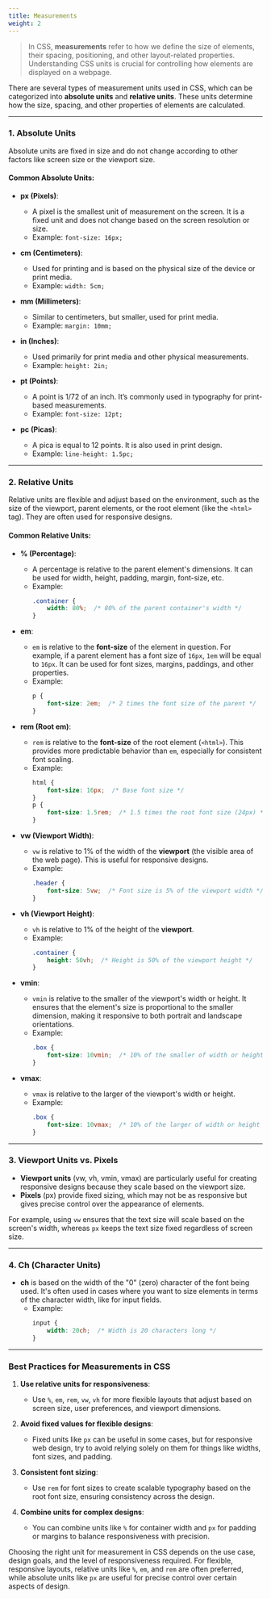 ```yaml
---
title: Measurements
weight: 2
--- 
```


> In CSS, **measurements** refer to how we define the size of elements, their spacing, positioning, and other layout-related properties. Understanding CSS units is crucial for controlling how elements are displayed on a webpage.

There are several types of measurement units used in CSS, which can be categorized into **absolute units** and **relative units**. These units determine how the size, spacing, and other properties of elements are calculated.

---

### **1. Absolute Units**

Absolute units are fixed in size and do not change according to other factors like screen size or the viewport size.

#### Common Absolute Units:
- **px (Pixels)**:  
  - A pixel is the smallest unit of measurement on the screen. It is a fixed unit and does not change based on the screen resolution or size.
  - Example: `font-size: 16px;`

- **cm (Centimeters)**:  
  - Used for printing and is based on the physical size of the device or print media.
  - Example: `width: 5cm;`

- **mm (Millimeters)**:  
  - Similar to centimeters, but smaller, used for print media.
  - Example: `margin: 10mm;`

- **in (Inches)**:  
  - Used primarily for print media and other physical measurements.
  - Example: `height: 2in;`

- **pt (Points)**:  
  - A point is 1/72 of an inch. It’s commonly used in typography for print-based measurements.
  - Example: `font-size: 12pt;`

- **pc (Picas)**:  
  - A pica is equal to 12 points. It is also used in print design.
  - Example: `line-height: 1.5pc;`

---

### **2. Relative Units**

Relative units are flexible and adjust based on the environment, such as the size of the viewport, parent elements, or the root element (like the `<html>` tag). They are often used for responsive designs.

#### Common Relative Units:
- **% (Percentage)**:  
  - A percentage is relative to the parent element's dimensions. It can be used for width, height, padding, margin, font-size, etc.
  - Example:  
    ```css
    .container {
        width: 80%;  /* 80% of the parent container's width */
    }
    ```

- **em**:  
  - `em` is relative to the **font-size** of the element in question. For example, if a parent element has a font size of `16px`, `1em` will be equal to `16px`. It can be used for font sizes, margins, paddings, and other properties.
  - Example:
    ```css
    p {
        font-size: 2em;  /* 2 times the font size of the parent */
    }
    ```

- **rem (Root em)**:  
  - `rem` is relative to the **font-size** of the root element (`<html>`). This provides more predictable behavior than `em`, especially for consistent font scaling.
  - Example:
    ```css
    html {
        font-size: 16px;  /* Base font size */
    }
    p {
        font-size: 1.5rem;  /* 1.5 times the root font size (24px) */
    }
    ```

- **vw (Viewport Width)**:  
  - `vw` is relative to 1% of the width of the **viewport** (the visible area of the web page). This is useful for responsive designs.
  - Example:
    ```css
    .header {
        font-size: 5vw;  /* Font size is 5% of the viewport width */
    }
    ```

- **vh (Viewport Height)**:  
  - `vh` is relative to 1% of the height of the **viewport**.
  - Example:
    ```css
    .container {
        height: 50vh;  /* Height is 50% of the viewport height */
    }
    ```

- **vmin**:  
  - `vmin` is relative to the smaller of the viewport's width or height. It ensures that the element's size is proportional to the smaller dimension, making it responsive to both portrait and landscape orientations.
  - Example:
    ```css
    .box {
        font-size: 10vmin;  /* 10% of the smaller of width or height */
    }
    ```

- **vmax**:  
  - `vmax` is relative to the larger of the viewport's width or height.
  - Example:
    ```css
    .box {
        font-size: 10vmax;  /* 10% of the larger of width or height */
    }
    ```

---

### **3. Viewport Units vs. Pixels**

- **Viewport units** (vw, vh, vmin, vmax) are particularly useful for creating responsive designs because they scale based on the viewport size.
- **Pixels** (px) provide fixed sizing, which may not be as responsive but gives precise control over the appearance of elements.

For example, using `vw` ensures that the text size will scale based on the screen's width, whereas `px` keeps the text size fixed regardless of screen size.

---

### **4. Ch (Character Units)**

- **ch** is based on the width of the "0" (zero) character of the font being used. It's often used in cases where you want to size elements in terms of the character width, like for input fields.
  - Example:
    ```css
    input {
        width: 20ch;  /* Width is 20 characters long */
    }
    ```

---

### **Best Practices for Measurements in CSS**

1. **Use relative units for responsiveness**:  
   - Use `%`, `em`, `rem`, `vw`, `vh` for more flexible layouts that adjust based on screen size, user preferences, and viewport dimensions.

2. **Avoid fixed values for flexible designs**:  
   - Fixed units like `px` can be useful in some cases, but for responsive web design, try to avoid relying solely on them for things like widths, font sizes, and padding.

3. **Consistent font sizing**:  
   - Use `rem` for font sizes to create scalable typography based on the root font size, ensuring consistency across the design.

4. **Combine units for complex designs**:  
   - You can combine units like `%` for container width and `px` for padding or margins to balance responsiveness with precision.


Choosing the right unit for measurement in CSS depends on the use case, design goals, and the level of responsiveness required. For flexible, responsive layouts, relative units like `%`, `em`, and `rem` are often preferred, while absolute units like `px` are useful for precise control over certain aspects of design.
